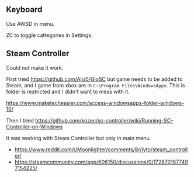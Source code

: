 ## Keyboard

Use AWSD in menu.

ZC to toggle cattegories in Settings.

## Steam Controller

Could not make it work.

First tried https://github.com/Alia5/GloSC but game needs to be added to Steam, and I game from xbox are in `C:\Program Files\WindowsApps`. This is folder is restricted and I didn't want to mess with it.

https://www.maketecheasier.com/access-windowsapps-folder-windows-10/

Then I tried https://github.com/kozec/sc-controller/wiki/Running-SC-Controller-on-Windows

It was working with Steam Controller but only in main menu.

- https://www.reddit.com/r/Moonlighter/comments/8n1yto/steam_controller/
- https://steamcommunity.com/app/606150/discussions/0/1728701877497154225/
